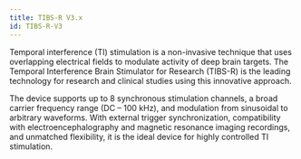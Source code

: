 ```yaml
---
title: TIBS-R V3.x
id: TIBS-R-V3
---
```


Temporal interference (TI) stimulation is a non-invasive technique that uses overlapping electrical fields to modulate activity of deep brain targets. The Temporal Interference Brain Stimulator for Research (TIBS-R) is the leading technology for research and clinical studies using this innovative approach.

The device supports up to 8 synchronous stimulation channels, a broad carrier frequency range (DC – 100 kHz), and modulation from sinusoidal to arbitrary waveforms. With external trigger synchronization, compatibility with electroencephalography and magnetic resonance imaging recordings, and unmatched flexibility, it is the ideal device for highly controlled TI stimulation.
